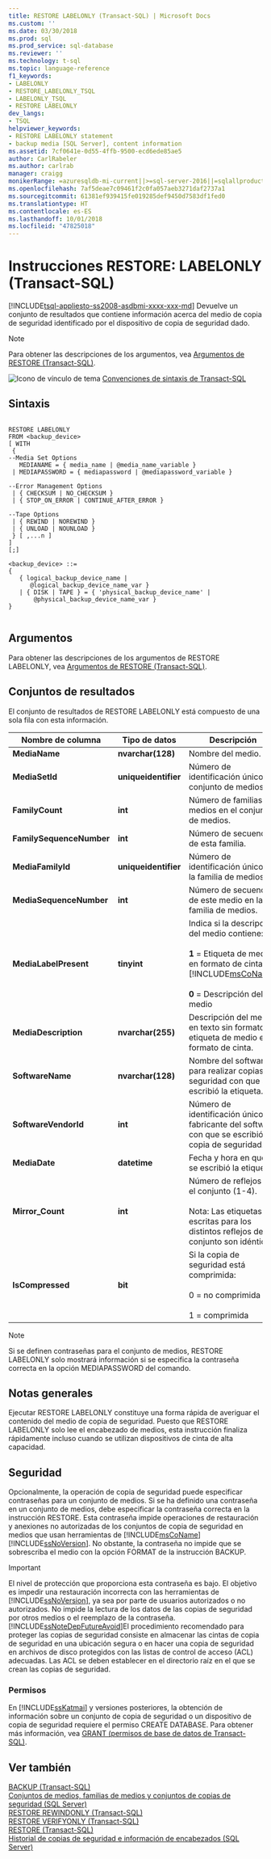 ```yaml
---
title: RESTORE LABELONLY (Transact-SQL) | Microsoft Docs
ms.custom: ''
ms.date: 03/30/2018
ms.prod: sql
ms.prod_service: sql-database
ms.reviewer: ''
ms.technology: t-sql
ms.topic: language-reference
f1_keywords:
- LABELONLY
- RESTORE_LABELONLY_TSQL
- LABELONLY_TSQL
- RESTORE LABELONLY
dev_langs:
- TSQL
helpviewer_keywords:
- RESTORE LABELONLY statement
- backup media [SQL Server], content information
ms.assetid: 7cf0641e-0d55-4ffb-9500-ecd6ede85ae5
author: CarlRabeler
ms.author: carlrab
manager: craigg
monikerRange: =azuresqldb-mi-current||>=sql-server-2016||=sqlallproducts-allversions||>=sql-server-linux-2017
ms.openlocfilehash: 7af5deae7c09461f2c0fa057aeb3271daf2737a1
ms.sourcegitcommit: 61381ef939415fe019285def9450d7583df1fed0
ms.translationtype: HT
ms.contentlocale: es-ES
ms.lasthandoff: 10/01/2018
ms.locfileid: "47825018"
---
```

# <a name="restore-statements---labelonly-transact-sql"></a>Instrucciones RESTORE: LABELONLY (Transact-SQL)
[!INCLUDE[tsql-appliesto-ss2008-asdbmi-xxxx-xxx-md](../../includes/tsql-appliesto-ss2008-asdbmi-xxxx-xxx-md.md )]
  Devuelve un conjunto de resultados que contiene información acerca del medio de copia de seguridad identificado por el dispositivo de copia de seguridad dado.  
  
> [!NOTE]  
>  Para obtener las descripciones de los argumentos, vea [Argumentos de RESTORE &#40;Transact-SQL&#41;](../../t-sql/statements/restore-statements-arguments-transact-sql.md).  
  
 ![Icono de vínculo de tema](../../database-engine/configure-windows/media/topic-link.gif "Icono de vínculo de tema") [Convenciones de sintaxis de Transact-SQL](../../t-sql/language-elements/transact-sql-syntax-conventions-transact-sql.md)  
  
## <a name="syntax"></a>Sintaxis  
  
```  
  
RESTORE LABELONLY   
FROM <backup_device>   
[ WITH   
 {  
--Media Set Options  
   MEDIANAME = { media_name | @media_name_variable }   
 | MEDIAPASSWORD = { mediapassword | @mediapassword_variable }  
  
--Error Management Options  
 | { CHECKSUM | NO_CHECKSUM }   
 | { STOP_ON_ERROR | CONTINUE_AFTER_ERROR }  
  
--Tape Options  
 | { REWIND | NOREWIND }   
 | { UNLOAD | NOUNLOAD }    
 } [ ,...n ]  
]  
[;]  
  
<backup_device> ::=  
{   
   { logical_backup_device_name |  
      @logical_backup_device_name_var }  
   | { DISK | TAPE } = { 'physical_backup_device_name' |  
       @physical_backup_device_name_var }   
}  
  
```  
  
## <a name="arguments"></a>Argumentos  
 Para obtener las descripciones de los argumentos de RESTORE LABELONLY, vea [Argumentos de RESTORE &#40;Transact-SQL&#41;](../../t-sql/statements/restore-statements-arguments-transact-sql.md).  
  
## <a name="result-sets"></a>Conjuntos de resultados  
 El conjunto de resultados de RESTORE LABELONLY está compuesto de una sola fila con esta información.  
  
|Nombre de columna|Tipo de datos|Descripción|  
|-----------------|---------------|-----------------|  
|**MediaName**|**nvarchar(128)**|Nombre del medio.|  
|**MediaSetId**|**uniqueidentifier**|Número de identificación único del conjunto de medios.|  
|**FamilyCount**|**int**|Número de familias de medios en el conjunto de medios.|  
|**FamilySequenceNumber**|**int**|Número de secuencia de esta familia.|  
|**MediaFamilyId**|**uniqueidentifier**|Número de identificación único de la familia de medios.|  
|**MediaSequenceNumber**|**int**|Número de secuencia de este medio en la familia de medios.|  
|**MediaLabelPresent**|**tinyint**|Indica si la descripción del medio contiene:<br /><br /> **1** =  Etiqueta de medio en formato de cinta de [!INCLUDE[msCoName](../../includes/msconame-md.md)]<br /><br /> **0** = Descripción del medio|  
|**MediaDescription**|**nvarchar(255)**|Descripción del medio, en texto sin formato o etiqueta de medio en formato de cinta.|  
|**SoftwareName**|**nvarchar(128)**|Nombre del software para realizar copias de seguridad con que se escribió la etiqueta.|  
|**SoftwareVendorId**|**int**|Número de identificación único del fabricante del software con que se escribió la copia de seguridad.|  
|**MediaDate**|**datetime**|Fecha y hora en que se escribió la etiqueta.|  
|**Mirror_Count**|**int**|Número de reflejos en el conjunto (1-4).<br /><br /> Nota: Las etiquetas escritas para los distintos reflejos de un conjunto son idénticas.|  
|**IsCompressed**|**bit**|Si la copia de seguridad está comprimida:<br /><br /> 0 = no comprimida<br /><br /> 1 = comprimida|  
  
> [!NOTE]  
>  Si se definen contraseñas para el conjunto de medios, RESTORE LABELONLY solo mostrará información si se especifica la contraseña correcta en la opción MEDIAPASSWORD del comando.  
  
## <a name="general-remarks"></a>Notas generales  
 Ejecutar RESTORE LABELONLY constituye una forma rápida de averiguar el contenido del medio de copia de seguridad. Puesto que RESTORE LABELONLY solo lee el encabezado de medios, esta instrucción finaliza rápidamente incluso cuando se utilizan dispositivos de cinta de alta capacidad.  
  
## <a name="security"></a>Seguridad  
 Opcionalmente, la operación de copia de seguridad puede especificar contraseñas para un conjunto de medios. Si se ha definido una contraseña en un conjunto de medios, debe especificar la contraseña correcta en la instrucción RESTORE. Esta contraseña impide operaciones de restauración y anexiones no autorizadas de los conjuntos de copia de seguridad en medios que usan herramientas de [!INCLUDE[msCoName](../../includes/msconame-md.md)] [!INCLUDE[ssNoVersion](../../includes/ssnoversion-md.md)]. No obstante, la contraseña no impide que se sobrescriba el medio con la opción FORMAT de la instrucción BACKUP.  
  
> [!IMPORTANT]  
>  El nivel de protección que proporciona esta contraseña es bajo. El objetivo es impedir una restauración incorrecta con las herramientas de [!INCLUDE[ssNoVersion](../../includes/ssnoversion-md.md)], ya sea por parte de usuarios autorizados o no autorizados. No impide la lectura de los datos de las copias de seguridad por otros medios o el reemplazo de la contraseña. [!INCLUDE[ssNoteDepFutureAvoid](../../includes/ssnotedepfutureavoid-md.md)]El procedimiento recomendado para proteger las copias de seguridad consiste en almacenar las cintas de copia de seguridad en una ubicación segura o en hacer una copia de seguridad en archivos de disco protegidos con las listas de control de acceso (ACL) adecuadas. Las ACL se deben establecer en el directorio raíz en el que se crean las copias de seguridad.  
  
### <a name="permissions"></a>Permisos  
 En [!INCLUDE[ssKatmai](../../includes/sskatmai-md.md)] y versiones posteriores, la obtención de información sobre un conjunto de copia de seguridad o un dispositivo de copia de seguridad requiere el permiso CREATE DATABASE. Para obtener más información, vea [GRANT &#40;permisos de base de datos de Transact-SQL&#41;](../../t-sql/statements/grant-database-permissions-transact-sql.md).  
  
## <a name="see-also"></a>Ver también  
 [BACKUP &#40;Transact-SQL&#41;](../../t-sql/statements/backup-transact-sql.md)   
 [Conjuntos de medios, familias de medios y conjuntos de copias de seguridad &#40;SQL Server&#41;](../../relational-databases/backup-restore/media-sets-media-families-and-backup-sets-sql-server.md)   
 [RESTORE REWINDONLY &#40;Transact-SQL&#41;](../../t-sql/statements/restore-statements-rewindonly-transact-sql.md)   
 [RESTORE VERIFYONLY &#40;Transact-SQL&#41;](../../t-sql/statements/restore-statements-verifyonly-transact-sql.md)   
 [RESTORE &#40;Transact-SQL&#41;](../../t-sql/statements/restore-statements-transact-sql.md)   
 [Historial de copias de seguridad e información de encabezados &#40;SQL Server&#41;](../../relational-databases/backup-restore/backup-history-and-header-information-sql-server.md)  
  
  
